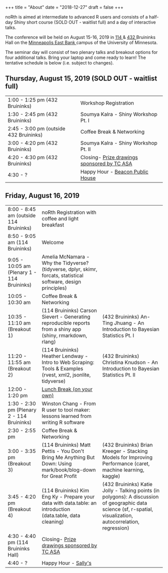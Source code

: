 +++
title = "About"
date = "2018-12-27"
draft = false
+++

noRth is aimed at intermediate to advanced R users and consists of a half-day Shiny short course (SOLD OUT - waitlist full) and a day of interactive talks. 

The conference will be held on August 15-16, 2019 in <a href="https://roomsearch.umn.edu/room_diagrams/pdf/299BruH114.pdf" target="_blank"> 114 </a> & <a href="https://roomsearch.umn.edu/room_diagrams/pdf/299BruH432.pdf" target="_blank"> 432 </a> Bruininks Hall on the <a href="http://campusmaps.umn.edu/robert-h-bruininks-hall" target="_blank"> Minneapolis East Bank </a> campus of the University of Minnesota.

The seminar day will consist of two plenary talks and breakout options for four additional talks. Bring your laptop and come ready to learn! The tentative schedule is below (i.e. subject to changes).

## Thursday, August 15, 2019 (SOLD OUT - waitlist full)
<table class="table">
  <tr>
    <td class="firstbreak">1:00 - 1:25 pm (432 Bruininks)</td>
    <td>Workshop Registration </td> 
  </tr>
  <tr>
    <td class="first">1:30 - 2:45 pm (432 Bruininks) </td>
    <td>Soumya Kalra - Shiny Workshop Pt. I </td> 
  </tr>
    <tr>
    <td class="firstbreak">2:45 - 3:00 pm (outside 432 Bruininks)</td>
    <td>Coffee Break & Networking </td> 
  </tr>
    <tr>
    <td class="first">3:00 - 4:20 pm (432 Bruininks) </td>
    <td>Soumya Kalra - Shiny Workshop Pt. II</td> 
  </tr>
    <tr>
    <td class="first">4:20 - 4:30 pm (432 Bruininks) </td>
    <td>Closing- <a href="http://amstatmn.org/" target="_blank">Prize drawings sponsored by TC ASA</a> </td> 
  </tr>
    <tr>
    <td class="first">4:30 - ?</td>
    <td>Happy Hour -  <a href="https://www.graduatehotels.com/minneapolis/restaurant/the-beacon/" target="_blank">Beacon Public House</a>
    </td> 
  </tr>  
</table>

## Friday, August 16, 2019

<table class="table">
  <tr>
    <td class="firstbreak"> 8:00 - 8:45 am (outside 114 Bruininks)</td>
    <td>noRth Registration with coffee and light breakfast </td>
  </tr>
  <tr>
    <td class="first"> 8:50 - 9:05 am (114 Bruininks)</td>
    <td> Welcome </td>
  </tr>
    <tr>
    <td class="first"> 9:05 - 10:05 am (Plenary 1 - 114 Bruininks)</td>
    <td> Amelia McNamara - Why the Tidyverse? (tidyverse, dplyr, skimr, forcats, statistical software, design principles)</td>
  </tr>
  <tr>
    <td class="firstbreak"> 10:05 - 10:30 am </td>
    <td> Coffee Break & Networking </td>
  </tr>
  <tr>
    <td class="first"> 10:35 - 11:10 am (Breakout 1) </td>
    <td> (114 Bruininks) Carson Sievert - Generating reproducible reports from a shiny app (shiny, rmarkdown, rlang) </td>
    <td> (432 Bruininks) An-Ting Jhuang - An Introduction to Bayesian Statistics Pt. I </td>
  </tr>
  <tr>
    <td class="first"> 11:20 - 11:55 am (Breakout 2) </td>
    <td> (114 Bruininks) Heather Lendway - Intro to Web Scraping: Tools & Examples (rvest, xml2, jsonlite, tidyverse)</td>
    <td> (432 Bruininks) Christina Knudson - An Introduction to Bayesian Statistics Pt. II</td>
  </tr>
    <tr>
    <td class="firstbreak"> 12:00 - 1:20 pm </td>
    <td> <a href="https://drive.google.com/open?id=15fD4CPo4diuA5EbXOyYNy7fv8eIbyFHW&usp=sharing" target="_blank">Lunch Break (on your own) </a> </td>
  </tr>
    </tr>
    <tr>
    <td class="first"> 1:30 - 2:30 pm (Plenary 2 - 114 Bruininks)</td>
    <td> Winston Chang - From R user to tool maker: lessons learned from writing R software </th>
  </tr>
    <tr>
    <td class="firstbreak"> 2:30 - 2:55 pm  </td>
    <td> Coffee Break & Networking </td>
  </tr>
    <tr>
    <td class="first"> 3:00 - 3:35 pm (Breakout 3) </td>
    <td> (114 Bruininks) Matt Pettis - You Don't Bring Me Anything But Down: Using mark/book/blog-down for Great Profit </td>
    <td> (432 Bruininks) Brian Kreeger - Stacking Models for Improving Performance (caret, machine learning, kaggle)</td>
  </tr>
    <tr>
    <td class="first"> 3:45 - 4:20 pm (Breakout 4) </td>
    <td> (114 Bruininks) Kim Eng Ky - Prepare your data with data.table: an introduction (data.table, data cleaning)</td>
    <td> (432 Bruininks) Katie Jolly - Talking points (in polygons): A discussion of geographic data science (sf, r-spatial, visualization, autocorrelation, regression) </td>
  </tr>
    </tr>
    <tr>
    <td class="first"> 4:30 - 4:40 pm (114 Bruininks Hall) </td>
    <td> Closing- <a href="http://amstatmn.org/" target="_blank">Prize drawings sponsored by TC ASA</a></th>
  </tr>
    </tr>
    <tr>
    <td class="firstbreak"> 4:40 - ? </td>
    <td>Happy Hour -  <a href="http://sallyssaloon.net/" target="_blank">Sally's</a>
  </tr>
</table>
